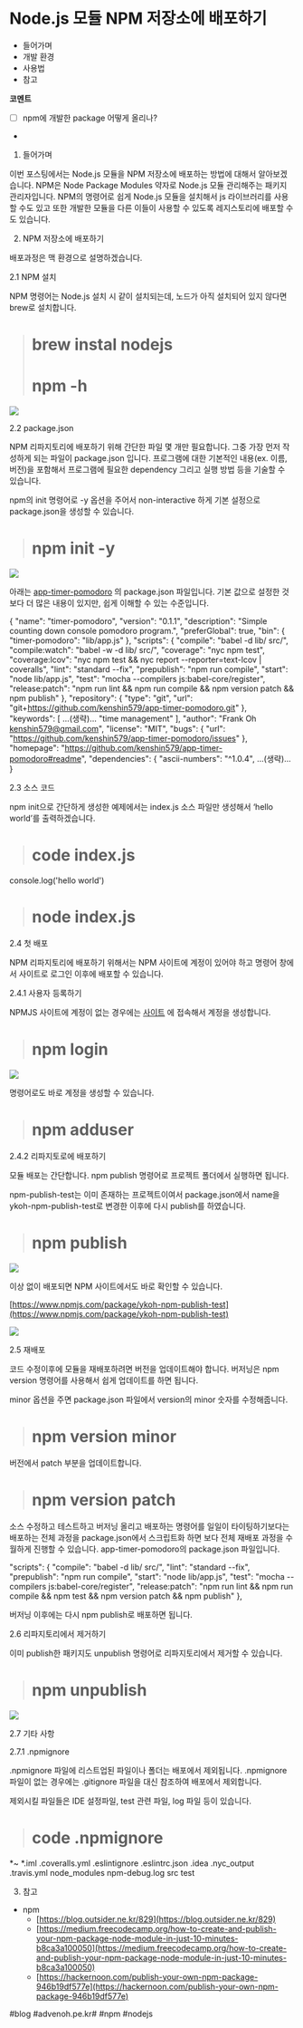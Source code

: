 # Node.js 모듈 NPM 저장소에 배포하기
* 들어가며
* 개발 환경
* 사용법
* 참고

**코멘트**
- [ ] npm에 개발한 package 어떻게 올리나?
-

1. 들어가며

이번 포스팅에서는 Node.js 모듈을 NPM 저장소에 배포하는 방법에 대해서 알아보겠습니다. NPM은 Node Package Modules 약자로 Node.js 모듈 관리해주는 패키지 관리자입니다.
NPM의 명령어로 쉽게 Node.js 모듈을 설치해서 js 라이브러리를 사용할 수도 있고 또한 개발한 모듈을 다른 이들이 사용할 수 있도록 레지스토리에 배포할 수도 있습니다.

2. NPM 저장소에 배포하기

배포과정은 맥 환경으로 설명하겠습니다.

2.1 NPM 설치

NPM 명령어는 Node.js 설치 시 같이 설치되는데, 노드가 아직 설치되어 있지 않다면 brew로 설치합니다.

># brew instal nodejs
># npm -h

![](Node.js%20%EB%AA%A8%EB%93%88%20NPM%20%EC%A0%80%EC%9E%A5%EC%86%8C%EC%97%90%20%EB%B0%B0%ED%8F%AC%ED%95%98%EA%B8%B0/image_4.png)

2.2 package.json

NPM 리파지토리에 배포하기 위해 간단한 파일 몇 개만 필요합니다. 그중 가장 먼저 작성하게 되는 파일이 package.json 입니다. 프로그램에 대한 기본적인 내용(ex. 이름, 버전)을 포함해서 프로그램에 필요한 dependency 그리고 실행 방법 등을 기술할 수 있습니다.

npm의 init 명령어로 -y 옵션을 주어서 non-interactive 하게 기본 설정으로 package.json을 생성할 수 있습니다.

># npm init -y

![](Node.js%20%EB%AA%A8%EB%93%88%20NPM%20%EC%A0%80%EC%9E%A5%EC%86%8C%EC%97%90%20%EB%B0%B0%ED%8F%AC%ED%95%98%EA%B8%B0/image_2.png)

아래는 [app-timer-pomodoro](https://github.com/kenshin579/app-timer-pomodoro) 의 package.json 파일입니다. 기본 값으로 설정한 것보다 더 많은 내용이 있지만, 쉽게 이해할 수 있는 수준입니다. 

{
"name": "timer-pomodoro",
"version": "0.1.1",
"description": "Simple counting down console pomodoro program.",
"preferGlobal": true,
"bin": {
"timer-pomodoro": "lib/app.js"
},
"scripts": {
"compile": "babel -d lib/ src/",
"compile:watch": "babel -w -d lib/ src/",
"coverage": "nyc npm test",
"coverage:lcov": "nyc npm test && nyc report --reporter=text-lcov | coveralls",
"lint": "standard --fix",
"prepublish": "npm run compile",
"start": "node lib/app.js",
"test": "mocha --compilers js:babel-core/register",
"release:patch": "npm run lint && npm run compile && npm version patch && npm publish"
},
"repository": {
"type": "git",
"url": "git+https://github.com/kenshin579/app-timer-pomodoro.git"
},
"keywords": [
…(생략)...
"time management"
],
"author": "Frank Oh <kenshin579@gmail.com>",
"license": "MIT",
"bugs": {
"url": "https://github.com/kenshin579/app-timer-pomodoro/issues"
},
"homepage": "https://github.com/kenshin579/app-timer-pomodoro#readme",
"dependencies": {
"ascii-numbers": "^1.0.4",
…(생략)...
}

2.3 소스 코드

npm init으로 간단하게 생성한 예제에서는 index.js 소스 파일만 생성해서 ‘hello world’를 출력하겠습니다.

># code index.js
console.log('hello world')

># node index.js

2.4 첫 배포

NPM 리파지토리에 배포하기 위해서는 NPM 사이트에 계정이 있어야 하고 명령어 창에서 사이트로 로그인 이후에 배포할 수 있습니다.

2.4.1 사용자 등록하기

NPMJS 사이트에 계정이 없는 경우에는 [사이트](https://www.npmjs.com/) 에 접속해서 계정을 생성합니다. 

># npm login

![](Node.js%20%EB%AA%A8%EB%93%88%20NPM%20%EC%A0%80%EC%9E%A5%EC%86%8C%EC%97%90%20%EB%B0%B0%ED%8F%AC%ED%95%98%EA%B8%B0/image_5.png)

명령어로도 바로 계정을 생성할 수 있습니다.
># npm adduser

2.4.2 리파지토로에 배포하기

모듈 배포는 간단합니다. npm publish 명령어로 프로젝트 폴더에서 실행하면 됩니다.

npm-publish-test는 이미 존재하는 프로젝트이여서 package.json에서 name을 ykoh-npm-publish-test로 변경한 이후에 다시 publish를 하였습니다.

># npm publish

![](Node.js%20%EB%AA%A8%EB%93%88%20NPM%20%EC%A0%80%EC%9E%A5%EC%86%8C%EC%97%90%20%EB%B0%B0%ED%8F%AC%ED%95%98%EA%B8%B0/image_1.png)

이상 없이 배포되면 NPM 사이트에서도 바로 확인할 수 있습니다.

[https://www.npmjs.com/package/ykoh-npm-publish-test](https://www.npmjs.com/package/ykoh-npm-publish-test)

![](Node.js%20%EB%AA%A8%EB%93%88%20NPM%20%EC%A0%80%EC%9E%A5%EC%86%8C%EC%97%90%20%EB%B0%B0%ED%8F%AC%ED%95%98%EA%B8%B0/image_3.png)

2.5 재배포

코드 수정이후에 모듈을 재배포하려면 버전을 업데이트해야 합니다. 버저닝은 npm version 명령어를 사용해서 쉽게 업데이트를 하면 됩니다.

minor 옵션을 주면 package.json 파일에서 version의 minor 숫자를 수정해줍니다.

># npm version minor

버전에서 patch 부분을 업데이트합니다.
># npm version patch

소스 수정하고 테스트하고 버저닝 올리고 배포하는 명령어를 일일이 타이팅하기보다는 배포하는 전체 과정을 package.json에서 스크립트화 하면 보다 전체 재배포 과정을 수월하게 진행할 수 있습니다. app-timer-pomodoro의 package.json 파일입니다.

"scripts": {
"compile": "babel -d lib/ src/",
"lint": "standard --fix",
"prepublish": "npm run compile",
"start": "node lib/app.js",
"test": "mocha --compilers js:babel-core/register",
"release:patch": "npm run lint && npm run compile && npm test && npm version patch && npm publish"
},

버저닝 이후에는 다시 npm publish로 배포하면 됩니다.

2.6 리파지토리에서 제거하기

이미 publish한 패키지도 unpublish 명령어로 리파지토리에서 제거할 수 있습니다.

># npm unpublish

![](Node.js%20%EB%AA%A8%EB%93%88%20NPM%20%EC%A0%80%EC%9E%A5%EC%86%8C%EC%97%90%20%EB%B0%B0%ED%8F%AC%ED%95%98%EA%B8%B0/image_6.png)

2.7 기타 사항

2.7.1 .npmignore

.npmignore 파일에 리스트업된 파일이나 폴더는 배포에서 제외됩니다. .npmignore 파일이 없는 경우에는 .gitignore 파일을 대신 참조하여 배포에서 제외합니다.

제외시킬 파일들은 IDE 설정파일, test 관련 파일, log 파일 등이 있습니다.

># code .npmignore
*~
*.iml
.coveralls.yml
.eslintignore
.eslintrc.json
.idea
.nyc_output
.travis.yml
node_modules
npm-debug.log
src
test

3. 참고

* npm
	* [https://blog.outsider.ne.kr/829](https://blog.outsider.ne.kr/829)
	* [https://medium.freecodecamp.org/how-to-create-and-publish-your-npm-package-node-module-in-just-10-minutes-b8ca3a100050](https://medium.freecodecamp.org/how-to-create-and-publish-your-npm-package-node-module-in-just-10-minutes-b8ca3a100050)
	* [https://hackernoon.com/publish-your-own-npm-package-946b19df577e](https://hackernoon.com/publish-your-own-npm-package-946b19df577e)

#blog #advenoh.pe.kr# #npm #nodejs